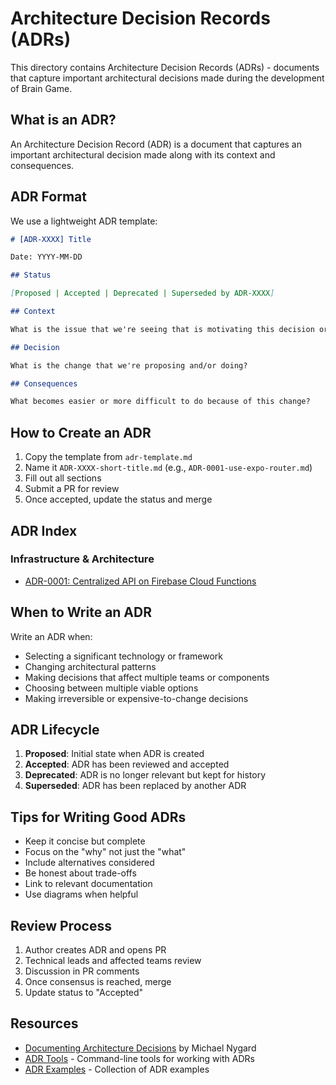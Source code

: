 # Architecture Decision Records (ADRs)

This directory contains Architecture Decision Records (ADRs) - documents that capture important architectural decisions made during the development of Brain Game.

## What is an ADR?

An Architecture Decision Record (ADR) is a document that captures an important architectural decision made along with its context and consequences.

## ADR Format

We use a lightweight ADR template:

```markdown
# [ADR-XXXX] Title

Date: YYYY-MM-DD

## Status

[Proposed | Accepted | Deprecated | Superseded by ADR-XXXX]

## Context

What is the issue that we're seeing that is motivating this decision or change?

## Decision

What is the change that we're proposing and/or doing?

## Consequences

What becomes easier or more difficult to do because of this change?
```

## How to Create an ADR

1. Copy the template from `adr-template.md`
2. Name it `ADR-XXXX-short-title.md` (e.g., `ADR-0001-use-expo-router.md`)
3. Fill out all sections
4. Submit a PR for review
5. Once accepted, update the status and merge

## ADR Index

### Infrastructure & Architecture
- [ADR-0001: Centralized API on Firebase Cloud Functions](./0001-centralized-api-on-firebase.md)

## When to Write an ADR

Write an ADR when:
- Selecting a significant technology or framework
- Changing architectural patterns
- Making decisions that affect multiple teams or components
- Choosing between multiple viable options
- Making irreversible or expensive-to-change decisions

## ADR Lifecycle

1. **Proposed**: Initial state when ADR is created
2. **Accepted**: ADR has been reviewed and accepted
3. **Deprecated**: ADR is no longer relevant but kept for history
4. **Superseded**: ADR has been replaced by another ADR

## Tips for Writing Good ADRs

- Keep it concise but complete
- Focus on the "why" not just the "what"
- Include alternatives considered
- Be honest about trade-offs
- Link to relevant documentation
- Use diagrams when helpful

## Review Process

1. Author creates ADR and opens PR
2. Technical leads and affected teams review
3. Discussion in PR comments
4. Once consensus is reached, merge
5. Update status to "Accepted"

## Resources

- [Documenting Architecture Decisions](https://cognitect.com/blog/2011/11/15/documenting-architecture-decisions) by Michael Nygard
- [ADR Tools](https://github.com/npryce/adr-tools) - Command-line tools for working with ADRs
- [ADR Examples](https://github.com/joelparkerhenderson/architecture_decision_record) - Collection of ADR examples
